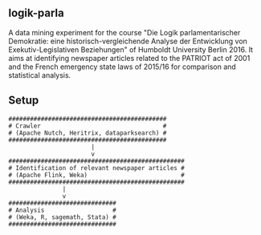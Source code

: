 ## logik-parla
A data mining experiment for the course "Die Logik parlamentarischer Demokratie: eine historisch-vergleichende Analyse der Entwicklung von Exekutiv-Legislativen Beziehungen" of Humboldt University Berlin 2016. It aims at identifying newspaper articles related to the PATRIOT act of 2001 and the French emergency state laws of 2015/16 for comparison and statistical analysis.

## Setup
    ############################################
    # Crawler                                  #
    # (Apache Nutch, Heritrix, dataparksearch) #
    ############################################
                           |
                           v
    #################################################
    # Identification of relevant newspaper articles #
    # (Apache Flink, Weka)                          #
    #################################################
                   |
                   v
    ##############################
    # Analysis                   #
    # (Weka, R, sagemath, Stata) #
    ##############################
